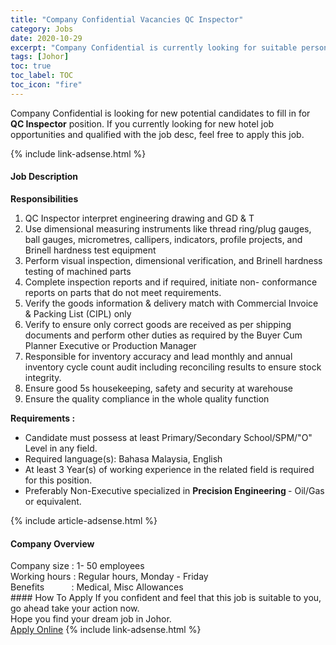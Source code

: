 ```yaml
---
title: "Company Confidential Vacancies QC Inspector" 
category: Jobs 
date: 2020-10-29 
excerpt: "Company Confidential is currently looking for suitable person to fill in the QC Inspector which positioned at Johor" 
tags: [Johor] 
toc: true 
toc_label: TOC 
toc_icon: "fire" 
--- 
```


<p>Company Confidential is looking for new potential candidates to fill in for <b>QC Inspector</b> position. If you currently looking for new hotel job opportunities and qualified with the job desc, feel free to apply this job.
</p>{% include link-adsense.html %} 
<div><div><h4>Job Description</h4></div><div><div><span><div><div><div><strong>Responsibilities</strong></div><ol><li>QC Inspector interpret engineering drawing and GD &amp; T</li><li>Use dimensional measuring instruments like thread ring/plug gauges, ball gauges, micrometres, callipers, indicators, profile projects, and Brinell hardness test equipment</li><li>Perform visual inspection, dimensional verification, and Brinell hardness testing of machined parts</li><li>Complete inspection reports and if required, initiate non- conformance reports on parts that do not meet requirements.</li><li>Verify the goods information &amp; delivery match with Commercial Invoice &amp; Packing List (CIPL) only</li><li>Verify to ensure only correct goods are received as per shipping documents and perform other duties as required by the Buyer Cum Planner Executive or Production Manager</li><li>Responsible for inventory accuracy and lead monthly and annual inventory cycle count audit including reconciling results to ensure stock integrity.</li><li>Ensure good 5s housekeeping, safety and security at warehouse</li><li>Ensure the quality compliance in the whole quality function</li></ol><div><strong>Requirements :</strong></div></div><ul><li>Candidate must possess at least Primary/Secondary School/SPM/"O" Level&#160;in any field.</li><li>Required language(s):&#160;Bahasa Malaysia, English</li><li>At least 3&#160;Year(s) of working experience in the related field is required for this position.</li><li>Preferably Non-Executive specialized in <strong>Precision Engineering </strong>- Oil/Gas or equivalent.</li></ul></div></span></div></div></div> 
{% include article-adsense.html %} 
<div><div><h4>Company Overview</h4></div><div><div><span><div><div>Company size : 1- 50 employees</div>
<div>Working hours : Regular hours, Monday - Friday</div>
<div>Benefits&#160; &#160; &#160; &#160; &#160; &#160;: Medical, Misc Allowances</div></div></span></div></div></div> 
#### How To Apply 
If you confident and feel that this job is suitable to you, go ahead take your action now. <br/> 
Hope you find your dream job in Johor. <br/> 
<a href="https://www.jobstreet.com.my/en/job/qc-inspector-4414082?jobId=jobstreet-my-job-4414082&sectionRank=16&token=0~ca52587c-9a8f-450b-8a9c-a71ff7ac0d76&fr=SRP%20View%20In%20New%20Ta" class="btn btn--info" target="_blank" rel="nofollow noopenner">Apply Online</a> 
{% include link-adsense.html %} 